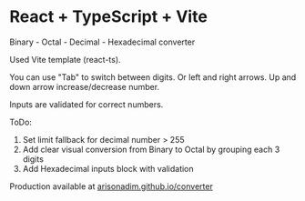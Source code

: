 # React + TypeScript + Vite

Binary - Octal - Decimal - Hexadecimal converter

Used Vite template (react-ts). 

You can use "Tab" to switch between digits. Or left and right arrows. 
Up and down arrow increase/decrease number.

Inputs are validated for correct numbers.

ToDo:
1. Set limit fallback for decimal number > 255
2. Add clear visual conversion from Binary to Octal by grouping each 3 digits
3. Add Hexadecimal inputs block with validation

Production available at [arisonadim.github.io/converter](https://arisonadim.github.io/converter)